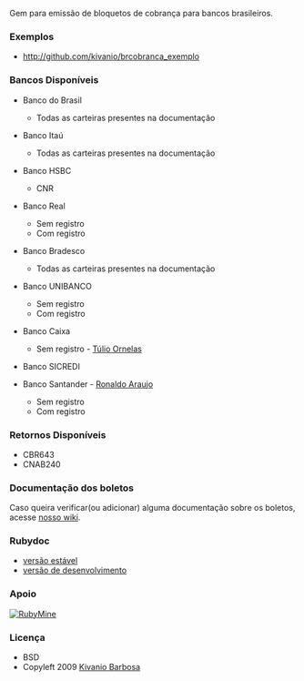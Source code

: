 Gem para emissão de bloquetos de cobrança para bancos brasileiros.

### Exemplos

- http://github.com/kivanio/brcobranca_exemplo

### Bancos Disponíveis

* Banco do Brasil
  * Todas as carteiras presentes na documentação

* Banco Itaú
  * Todas as carteiras presentes na documentação

* Banco HSBC
  * CNR

* Banco Real
  * Sem registro
  * Com registro

* Banco Bradesco
  * Todas as carteiras presentes na documentação

* Banco UNIBANCO
  * Sem registro
  * Com registro

* Banco Caixa
  * Sem registro - [Túlio Ornelas](https://github.com/tulios)

* Banco SICREDI

* Banco Santander - [Ronaldo Araujo](https://github.com/ronaldoaraujo)
  * Sem registro
  * Com registro

### Retornos Disponíveis

* CBR643
* CNAB240

### Documentação dos boletos

Caso queira verificar(ou adicionar) alguma documentação sobre os boletos, acesse [nosso wiki](https://github.com/kivanio/brcobranca/wiki/Especifica%C3%A7%C3%A3o-dos-Boletos).

### Rubydoc

- [versão estável](http://rubydoc.info/gems/brcobranca)
- [versão de desenvolvimento](http://rubydoc.info/github/kivanio/brcobranca/master/frames)

### Apoio

[![RubyMine](http://www.jetbrains.com/ruby/features/ruby_banners/ruby1/ruby468x60_rubin.gif)](http://www.jetbrains.com/ruby/features?utm_source=RubyMineUser&utm_medium=Banner&utm_campaign=RubyMine)

### Licença

- BSD
- Copyleft 2009 [Kivanio Barbosa](http://www.workingwithrails.com/recommendation/new/person/5679-kivanio-pereira-barbosa)